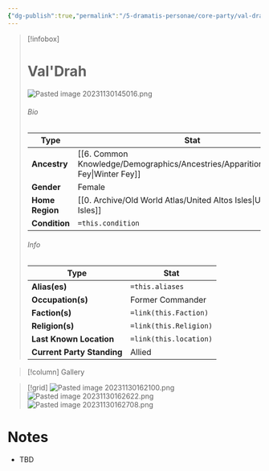 ```yaml
---
{"dg-publish":true,"permalink":"/5-dramatis-personae/core-party/val-drah/","noteIcon":""}
---
```



> [!infobox]
> # Val'Drah
> ![Pasted image 20231130145016.png](/img/user/x.%20Assets/Attachments/Pasted%20image%2020231130145016.png)
> ###### Bio
> Type |  Stat |
> ---|---|
> **Ancestry** | [[6. Common Knowledge/Demographics/Ancestries/Apparition/Fey/Winter Fey\|Winter Fey]] |
> **Gender** | Female |
> **Home Region** | [[0. Archive/Old World Atlas/United Altos Isles\|United Altos Isles]] |
> **Condition** | `=this.condition` |
> ###### Info
> Type |  Stat |
> ---|---|
> **Alias(es)** | `=this.aliases` |
> **Occupation(s)** | Former Commander |
> **Faction(s)** | `=link(this.Faction)` |
> **Religion(s)** | `=link(this.Religion)` |
> **Last Known Location** | `=link(this.location)` |
> **Current Party Standing** | Allied |

> [!column] Gallery 

> [!grid] 
> ![Pasted image 20231130162100.png](/img/user/x.%20Assets/Attachments/Pasted%20image%2020231130162100.png)
> ![Pasted image 20231130162622.png](/img/user/x.%20Assets/Attachments/Pasted%20image%2020231130162622.png)
> ![Pasted image 20231130162708.png](/img/user/x.%20Assets/Attachments/Pasted%20image%2020231130162708.png)

# Notes

- TBD


